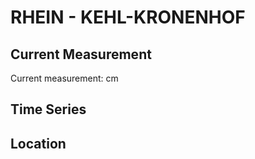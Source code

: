 # RHEIN - KEHL-KRONENHOF

## Current Measurement

Current measurement: <Value topic="rivers/pegel-online/RHEIN/KEHL-KRONENHOF/measurementValue"/> cm

## Time Series

<TimeSeries topic="rivers/pegel-online/RHEIN/KEHL-KRONENHOF/measurementValue" period="week" />

## Location

<WorldMap>
  <Marker lat="48.563320212896386" lon="7.8076918053124515" labelTopic="rivers/pegel-online/RHEIN/KEHL-KRONENHOF/measurementValue" />
</WorldMap>
